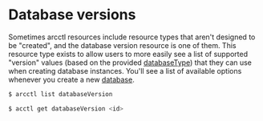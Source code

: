 # Database versions

Sometimes arcctl resources include resource types that aren't designed to be "created",
and the database version resource is one of them. This resource type exists to allow users
to more easily see a list of supported "version" values (based on the provided [databaseType](../databaseType/))
that they can use when creating database instances. You'll see a list of available options
whenever you create a new [database](../database/).

```sh
$ arcctl list databaseVersion

$ acctl get databaseVersion <id>
```
